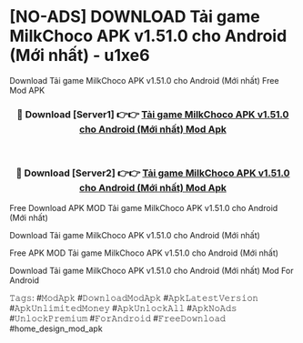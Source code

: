# [NO-ADS] DOWNLOAD Tải game MilkChoco APK v1.51.0 cho Android (Mới nhất) - u1xe6
Download Tải game MilkChoco APK v1.51.0 cho Android (Mới nhất) Free Mod APK

<div align="center">
<h3>🔴 Download [Server1] 👉👉 <a href="https://apk-comot.site?title=Tải_game_MilkChoco_APK_v1.51.0_cho_Android_(Mới_nhất)">Tải game MilkChoco APK v1.51.0 cho Android (Mới nhất) Mod Apk</a></h3><br>

<h3>🔴 Download [Server2] 👉👉 <a href="https://apk-comot.site?title=Tải_game_MilkChoco_APK_v1.51.0_cho_Android_(Mới_nhất)">Tải game MilkChoco APK v1.51.0 cho Android (Mới nhất) Mod Apk</a></h3>
</div>


Free Download APK MOD Tải game MilkChoco APK v1.51.0 cho Android (Mới nhất)

Download Tải game MilkChoco APK v1.51.0 cho Android (Mới nhất) 

Free APK MOD Tải game MilkChoco APK v1.51.0 cho Android (Mới nhất) 

Download Tải game MilkChoco APK v1.51.0 cho Android (Mới nhất) Mod For Android

𝚃𝚊𝚐𝚜: #𝙼𝚘𝚍𝙰𝚙𝚔 #𝙳𝚘𝚠𝚗𝚕𝚘𝚊𝚍𝙼𝚘𝚍𝙰𝚙𝚔 #𝙰𝚙𝚔𝙻𝚊𝚝𝚎𝚜𝚝𝚅𝚎𝚛𝚜𝚒𝚘𝚗 #𝙰𝚙𝚔𝚄𝚗𝚕𝚒𝚖𝚒𝚝𝚎𝚍𝙼𝚘𝚗𝚎𝚢 #𝙰𝚙𝚔𝚄𝚗𝚕𝚘𝚌𝚔𝙰𝚕𝚕 #𝙰𝚙𝚔𝙽𝚘𝙰𝚍𝚜 #𝚄𝚗𝚕𝚘𝚌𝚔𝙿𝚛𝚎𝚖𝚒𝚞𝚖 #𝙵𝚘𝚛𝙰𝚗𝚍𝚛𝚘𝚒𝚍 #𝙵𝚛𝚎𝚎𝙳𝚘𝚠𝚗𝚕𝚘𝚊𝚍 #home_design_mod_apk